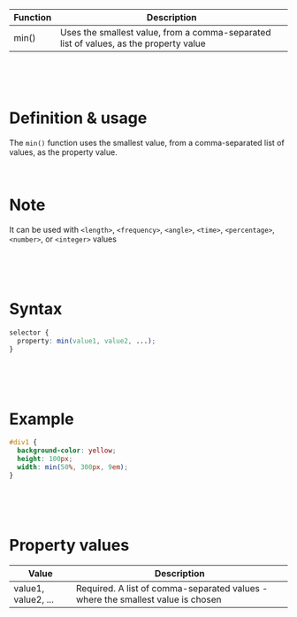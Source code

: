 | Function | Description                                                                           |
| -------- | ------------------------------------------------------------------------------------- |
| min()    | Uses the smallest value, from a comma-separated list of values, as the property value |

&nbsp;

&nbsp;

# Definition & usage

The `min()` function uses the smallest value, from a comma-separated list of values, as the property value.

&nbsp;

# Note

It can be used with `<length>`, `<frequency>`, `<angle>`, `<time>`, `<percentage>`, `<number>`, or `<integer>` values

&nbsp;

&nbsp;

# Syntax

```css
selector {
  property: min(value1, value2, ...);
}
```

&nbsp;

&nbsp;

# Example

```css
#div1 {
  background-color: yellow;
  height: 100px;
  width: min(50%, 300px, 9em);
}
```

&nbsp;

&nbsp;

# Property values

| Value               | Description                                                                     |
| ------------------- | ------------------------------------------------------------------------------- |
| value1, value2, ... | Required. A list of comma-separated values - where the smallest value is chosen |
